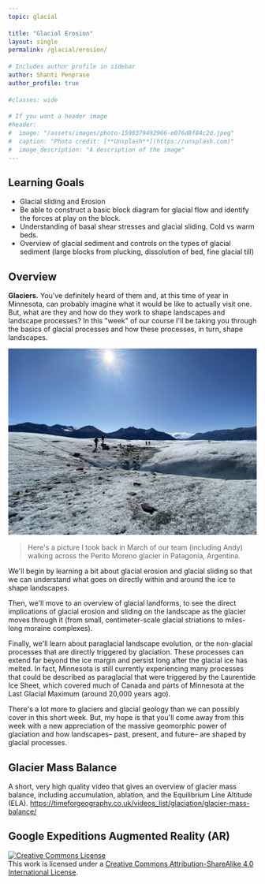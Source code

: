 ```yaml
---
topic: glacial

title: "Glacial Erosion"
layout: single
permalink: /glacial/erosion/

# Includes author profile in sidebar
author: Shanti Penprase
author_profile: true

#classes: wide

# If you want a header image
#header:
#  image: "/assets/images/photo-1590379492966-e076d8f84c2d.jpeg"
#  caption: "Photo credit: [**Unsplash**](https://unsplash.com)"
#  image_description: "A description of the image"
---
```


## Learning Goals

* Glacial sliding and Erosion
* Be able to construct a basic block diagram for glacial flow and identify the forces at play on the block.
* Understanding of basal shear stresses and glacial sliding. Cold vs warm beds.
* Overview of glacial sediment and controls on the types of glacial sediment (large blocks from plucking, dissolution of bed, fine glacial till)

## Overview

**Glaciers.** You've definitely heard of them and, at this time of year in Minnesota, can probably imagine what it would be like to actually visit one. But, what are they and how do they work to shape landscapes and landscape processes? In this "week" of our course I'll be taking you through the basics of glacial processes and how these processes, in turn, shape landscapes.

![Perito Moreno](/assets/images/glacial/PeritoMoreno_walking.JPG)
>Here's a picture I took back in March of our team (including Andy) walking across the Perito Moreno glacier in Patagonia, Argentina.

We'll begin by learning a bit about glacial erosion and glacial sliding so that we can understand what goes on directly within and around the ice to shape landscapes.

Then, we'll move to an overview of glacial landforms, to see the direct implications of glacial erosion and sliding on the landscape as the glacier moves through it (from small, centimeter-scale glacial striations to miles-long moraine complexes).

Finally, we'll learn about paraglacial landscape evolution, or the non-glacial processes that are directly triggered by glaciation. These processes can extend far beyond the ice margin and persist long after the glacial ice has melted. In fact, Minnesota is still currently experiencing many processes that could be described as paraglacial that were triggered by the Laurentide Ice Sheet, which covered much of Canada and parts of Minnesota at the Last Glacial Maximum (around 20,000 years ago).

There's a lot more to glaciers and glacial geology than we can possibly cover in this short week. But, my hope is that you'll come away from this week with a new appreciation of the massive geomorphic power of glaciation and how landscapes– past, present, and future– are shaped by glacial processes. 

## Glacier Mass Balance
A short, very high quality video that gives an overview of glacier mass balance, including accumulation, ablation, and the Equilibrium Line Altitude (ELA).
https://timeforgeography.co.uk/videos_list/glaciation/glacier-mass-balance/

## Google Expeditions Augmented Reality (AR)


<a rel="license" href="http://creativecommons.org/licenses/by-sa/4.0/"><img alt="Creative Commons License" style="border-width:0" src="https://i.creativecommons.org/l/by-sa/4.0/88x31.png" /></a><br />This work is licensed under a <a rel="license" href="http://creativecommons.org/licenses/by-sa/4.0/">Creative Commons Attribution-ShareAlike 4.0 International License</a>.
